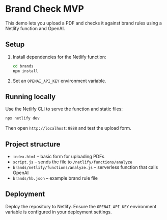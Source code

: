 # Brand Check MVP

This demo lets you upload a PDF and checks it against brand rules using a Netlify function and OpenAI.

## Setup

1. Install dependencies for the Netlify function:
   ```bash
   cd brands
   npm install
   ```
2. Set an `OPENAI_API_KEY` environment variable.

## Running locally

Use the Netlify CLI to serve the function and static files:

```bash
npx netlify dev
```

Then open `http://localhost:8888` and test the upload form.

## Project structure

- `index.html` – basic form for uploading PDFs
- `script.js` – sends the file to `/netlify/functions/analyze`
- `brands/netlify/functions/analyze.js` – serverless function that calls OpenAI
- `brands/hb.json` – example brand rule file

## Deployment

Deploy the repository to Netlify. Ensure the `OPENAI_API_KEY` environment variable is configured in your deployment settings.
